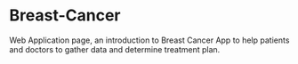 # Breast-Cancer
Web Application page, an introduction to Breast Cancer App to help patients and doctors to gather data and determine treatment plan.
